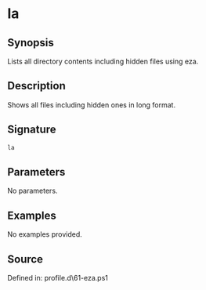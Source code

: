 # la

## Synopsis

Lists all directory contents including hidden files using eza.

## Description

Shows all files including hidden ones in long format.

## Signature

```powershell
la
```

## Parameters

No parameters.

## Examples

No examples provided.

## Source

Defined in: profile.d\61-eza.ps1
